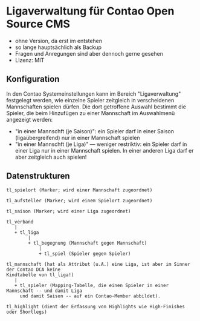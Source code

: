 # Ligaverwaltung für Contao Open Source CMS

* ohne Version, da erst im entstehen 
* so lange hauptsächlich als Backup
* Fragen und Anregungen sind aber dennoch gerne gesehen
* Lizenz: MIT

## Konfiguration

In den Contao Systemeinstellungen kann im Bereich "Ligaverwaltung" festgelegt werden, wie einzelne
Spieler zeitgleich in verscheidenen Mannschaften spielen dürfen. Die dort getroffene Auswahl bestimmt
die Spieler, die beim Hinzufügen zu einer Mannschaft im Auswahlmenü angezeigt werden:
* "in einer Mannschft (je Saison)": ein Spieler darf in einer Saison (ligaübergreifend) nur in einer 
  Mannschaft spielen
* "in einer Mannschft (je Liga)" — weniger restriktiv: ein Spieler darf in einer Liga nur in einer 
  Mannschaft spielen. In einer anderen Liga darf er aber zeitgleich auch spielen!
  
## Datenstrukturen
  
```
tl_spielort (Marker; wird einer Mannschaft zugeordnet)

tl_aufsteller (Marker; wird einem Spielort zugeordnet)
  
tl_saison (Marker; wird einer Liga zugeordnet)
  
tl_verband
   |
   + tl_liga
        |
        + tl_begegnung (Mannschaft gegen Mannschaft)
            |
            + tl_spiel (Spieler gegen Spieler)
          
tl_mannschaft (hat als Attribut (u.A.) eine Liga, ist aber im Sinner der Contao DCA keine 
Kindtabelle von tl_liga!)
   |
   + tl_spieler (Mapping-Tabelle, die einen Spieler in einer Mannschaft -- und damit Liga
     und damit Saison -- auf ein Contao-Member abbildet).

tl_highlight (dient der Erfassung von Highlights wie High-Finishes oder Shortlegs)
```
